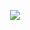 <p align="center">
<picture>
<source 
  srcset="https://github-readme-stats.vercel.app/api?username=obfuscating&show_icons=true&theme=dark"
  media="(prefers-color-scheme: dark)"
/>
<source
  srcset="https://github-readme-stats.vercel.app/api?username=obfuscating&show_icons=true"
  media="(prefers-color-scheme: light), (prefers-color-scheme: no-preference)"
/>
<img src="https://github-readme-stats.vercel.app/api?username=obfuscating&show_icons=true" />
</picture></p>
